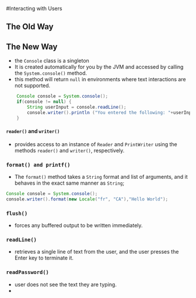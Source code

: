 #Interacting with Users
## The Old Way

## The New Way
- the `Console` class is a singleton
- It is created automatically for you by the JVM and accessed by calling the `System.console()` method. 
- this method will return `null` in environments where text interactions are not supported.

```java
    Console console = System.console(); 
    if(console != null) {
        String userInput = console.readLine();
        console.writer().println ("You entered the following: "+userInput); 
    }
```

#### `reader()` and `writer()`
- provides access to an instance of `Reader` and `PrintWriter` using the
methods `reader()` and `writer()`, respectively.

### `format() and printf()`
- The `format()` method takes a `String` format and list of arguments, and it behaves in the exact same manner as `String`;

```java
Console console = System.console(); 
console.writer().format(new Locale("fr", "CA"),"Hello World");
```

### `flush()`
- forces any buffered output to be written immediately.
### `readLine()`
- retrieves a single line of text from the user, and the user presses the Enter key to terminate it.

### `readPassword()`
 -  user does not see the text they are typing.
 - 